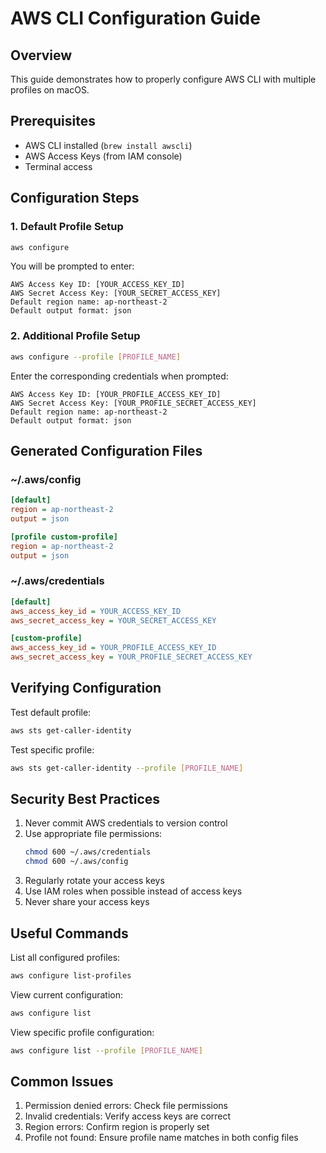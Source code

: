 # AWS CLI Configuration Guide

## Overview
This guide demonstrates how to properly configure AWS CLI with multiple profiles on macOS.

## Prerequisites
- AWS CLI installed (`brew install awscli`)
- AWS Access Keys (from IAM console)
- Terminal access

## Configuration Steps

### 1. Default Profile Setup
```bash
aws configure
```
You will be prompted to enter:
```
AWS Access Key ID: [YOUR_ACCESS_KEY_ID]
AWS Secret Access Key: [YOUR_SECRET_ACCESS_KEY]
Default region name: ap-northeast-2
Default output format: json
```

### 2. Additional Profile Setup
```bash
aws configure --profile [PROFILE_NAME]
```
Enter the corresponding credentials when prompted:
```
AWS Access Key ID: [YOUR_PROFILE_ACCESS_KEY_ID]
AWS Secret Access Key: [YOUR_PROFILE_SECRET_ACCESS_KEY]
Default region name: ap-northeast-2
Default output format: json
```

## Generated Configuration Files

### ~/.aws/config
```ini
[default]
region = ap-northeast-2
output = json

[profile custom-profile]
region = ap-northeast-2
output = json
```

### ~/.aws/credentials
```ini
[default]
aws_access_key_id = YOUR_ACCESS_KEY_ID
aws_secret_access_key = YOUR_SECRET_ACCESS_KEY

[custom-profile]
aws_access_key_id = YOUR_PROFILE_ACCESS_KEY_ID
aws_secret_access_key = YOUR_PROFILE_SECRET_ACCESS_KEY
```

## Verifying Configuration

Test default profile:
```bash
aws sts get-caller-identity
```

Test specific profile:
```bash
aws sts get-caller-identity --profile [PROFILE_NAME]
```

## Security Best Practices

1. Never commit AWS credentials to version control
2. Use appropriate file permissions:
   ```bash
   chmod 600 ~/.aws/credentials
   chmod 600 ~/.aws/config
   ```
3. Regularly rotate your access keys
4. Use IAM roles when possible instead of access keys
5. Never share your access keys

## Useful Commands

List all configured profiles:
```bash
aws configure list-profiles
```

View current configuration:
```bash
aws configure list
```

View specific profile configuration:
```bash
aws configure list --profile [PROFILE_NAME]
```

## Common Issues
1. Permission denied errors: Check file permissions
2. Invalid credentials: Verify access keys are correct
3. Region errors: Confirm region is properly set
4. Profile not found: Ensure profile name matches in both config files
